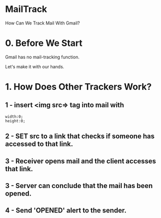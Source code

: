 # MailTrack
How Can We Track Mail With Gmail?

# 0. Before We Start
Gmail has no mail-tracking function.

Let's make it with our hands.

# 1. How Does Other Trackers Work?
## 1 - insert <img src=> tag into mail with
```
width:0;
height:0;
```
## 2 - SET src to a link that checks if someone has accessed to that link.
## 3 - Receiver opens mail and the client accesses that link.
## 3 - Server can conclude that the mail has been opened.
## 4 - Send 'OPENED' alert to the sender.
